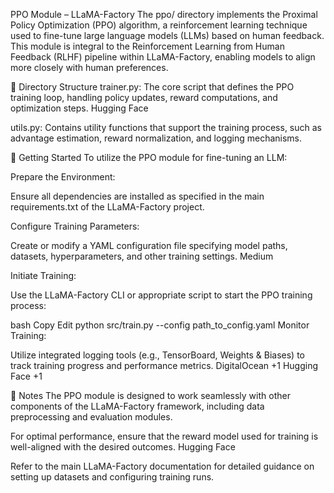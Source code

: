 PPO Module – LLaMA-Factory
The ppo/ directory implements the Proximal Policy Optimization (PPO) algorithm, a reinforcement learning technique used to fine-tune large language models (LLMs) based on human feedback. This module is integral to the Reinforcement Learning from Human Feedback (RLHF) pipeline within LLaMA-Factory, enabling models to align more closely with human preferences.​

📁 Directory Structure
trainer.py: The core script that defines the PPO training loop, handling policy updates, reward computations, and optimization steps.​
Hugging Face

utils.py: Contains utility functions that support the training process, such as advantage estimation, reward normalization, and logging mechanisms.​

🚀 Getting Started
To utilize the PPO module for fine-tuning an LLM:

Prepare the Environment:

Ensure all dependencies are installed as specified in the main requirements.txt of the LLaMA-Factory project.​

Configure Training Parameters:

Create or modify a YAML configuration file specifying model paths, datasets, hyperparameters, and other training settings.​
Medium

Initiate Training:

Use the LLaMA-Factory CLI or appropriate script to start the PPO training process:​

bash
Copy
Edit
python src/train.py --config path_to_config.yaml
Monitor Training:

Utilize integrated logging tools (e.g., TensorBoard, Weights & Biases) to track training progress and performance metrics.​
DigitalOcean
+1
Hugging Face
+1

📌 Notes
The PPO module is designed to work seamlessly with other components of the LLaMA-Factory framework, including data preprocessing and evaluation modules.​

For optimal performance, ensure that the reward model used for training is well-aligned with the desired outcomes.​
Hugging Face

Refer to the main LLaMA-Factory documentation for detailed guidance on setting up datasets and configuring training runs.
